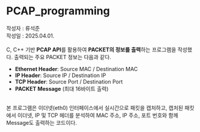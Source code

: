# PCAP_programming

작성자 : 류석준
<br>
작성일 : 2025.04.01.
<br>
<br>
C, C++ 기반 **PCAP API**를 활용하여 **PACKET의 정보를 출력**하는 프로그램을 작성했다. 출력되는 주요 PACKET 정보는 다음과 같다.
<br>
- **Ethernet Header**: Source MAC / Destination MAC
- **IP Header**: Source IP / Destination IP
- **TCP Header**: Source Port / Destination Port
- **PACKET Message** (최대 16바이트 출력)
<br>
본 프로그램은 이더넷(eth0) 인터페이스에서 실시간으로 패킷을 캡처하고, 캡처된 패킷에서 이더넷, IP 및 TCP 헤더를 분석하여 MAC 주소, IP 주소, 포트 번호와 함께 Message도 출력하는 코드이다.
